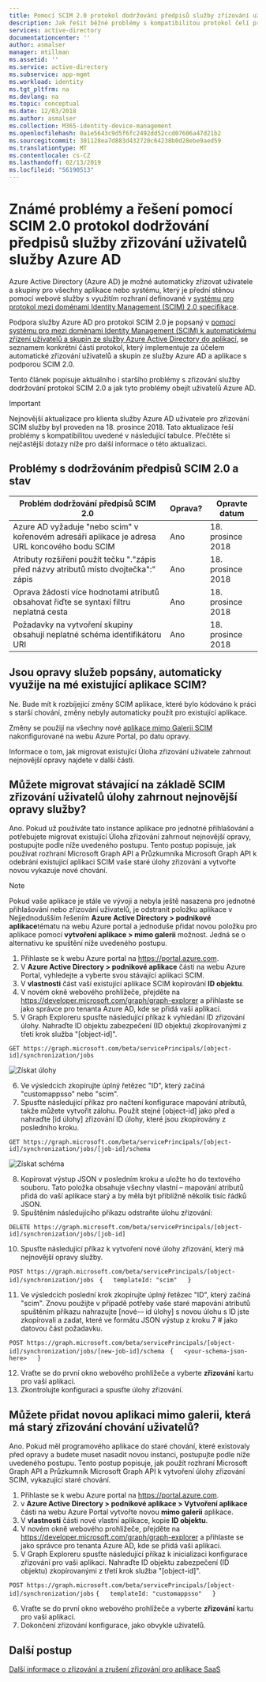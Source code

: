 ```yaml
---
title: Pomocí SCIM 2.0 protokol dodržování předpisů služby zřizování uživatelů služby Azure AD – známé problémy a jejich řešení | Dokumentace Microsoftu
description: Jak řešit běžné problémy s kompatibilitou protokol čelí při přidávání aplikace mimo galerii, která podporuje SCIM 2.0 do služby Azure AD
services: active-directory
documentationcenter: ''
author: asmalser
manager: mtillman
ms.assetid: ''
ms.service: active-directory
ms.subservice: app-mgmt
ms.workload: identity
ms.tgt_pltfrm: na
ms.devlang: na
ms.topic: conceptual
ms.date: 12/03/2018
ms.author: asmalser
ms.collection: M365-identity-device-management
ms.openlocfilehash: 0a1e5643c9d5f6fc2492dd52ccd07606a47d21b2
ms.sourcegitcommit: 301128ea7d883d432720c64238b0d28ebe9aed59
ms.translationtype: MT
ms.contentlocale: cs-CZ
ms.lasthandoff: 02/13/2019
ms.locfileid: "56190513"
---
```

# <a name="known-issues-and-resolutions-with-scim-20-protocol-compliance-of-the-azure-ad-user-provisioning-service"></a>Známé problémy a řešení pomocí SCIM 2.0 protokol dodržování předpisů služby zřizování uživatelů služby Azure AD

Azure Active Directory (Azure AD) je možné automaticky zřizovat uživatele a skupiny pro všechny aplikace nebo systému, který je přední stěnou pomocí webové služby s využitím rozhraní definované v [systému pro protokol mezi doménami Identity Management (SCIM) 2.0 specifikace](https://tools.ietf.org/html/draft-ietf-scim-api-19). 

Podpora služby Azure AD pro protokol SCIM 2.0 je popsaný v [pomocí systému pro mezi doménami Identity Management (SCIM) k automatickému zřízení uživatelů a skupin ze služby Azure Active Directory do aplikací](use-scim-to-provision-users-and-groups.md), se seznamem konkrétní části protokol, který implementuje za účelem automatické zřizování uživatelů a skupin ze služby Azure AD a aplikace s podporou SCIM 2.0.

Tento článek popisuje aktuálního i staršího problémy s zřizování služby dodržování protokol SCIM 2.0 a jak tyto problémy obejít uživatelů Azure AD.

> [!IMPORTANT]
> Nejnovější aktualizace pro klienta služby Azure AD uživatele pro zřizování SCIM služby byl proveden na 18. prosince 2018. Tato aktualizace řeší problémy s kompatibilitou uvedené v následující tabulce. Přečtěte si nejčastější dotazy níže pro další informace o této aktualizaci.

## <a name="scim-20-compliance-issues-and-status"></a>Problémy s dodržováním předpisů SCIM 2.0 a stav

| **Problém dodržování předpisů SCIM 2.0** |  **Oprava?** | **Opravte datum**  |  
|---|---|---|
| Azure AD vyžaduje "nebo scim" v kořenovém adresáři aplikace je adresa URL koncového bodu SCIM  | Ano  |  18. prosince 2018 | 
| Atributy rozšíření použít tečku "."zápis před názvy atributů místo dvojtečka":" zápis |  Ano  | 18. prosince 2018  | 
|  Oprava žádosti více hodnotami atributů obsahovat řiďte se syntaxí filtru neplatná cesta | Ano  |  18. prosince 2018  | 
|  Požadavky na vytvoření skupiny obsahují neplatné schéma identifikátoru URI | Ano  |  18. prosince 2018  |  

## <a name="were-the-services-fixes-described-automatically-applied-to-my-pre-existing-scim-app"></a>Jsou opravy služeb popsány, automaticky využije na mé existující aplikace SCIM?

Ne. Bude mít k rozbíjející změny SCIM aplikace, které bylo kódováno k práci s starší chování, změny nebyly automaticky použít pro existující aplikace.

Změny se použijí na všechny nové [aplikace mimo Galerii SCIM](configure-single-sign-on-non-gallery-applications.md) nakonfigurované na webu Azure Portal, po datu opravy.

Informace o tom, jak migrovat existující Úloha zřizování uživatele zahrnout nejnovější opravy najdete v další části.

## <a name="can-i-migrate-an-existing-scim-based-user-provisioning-job-to-include-the-latest-service-fixes"></a>Můžete migrovat stávající na základě SCIM zřizování uživatelů úlohy zahrnout nejnovější opravy služby?

Ano. Pokud už používáte tato instance aplikace pro jednotné přihlašování a potřebujete migrovat existující Úloha zřizování zahrnout nejnovější opravy, postupujte podle níže uvedeného postupu. Tento postup popisuje, jak používat rozhraní Microsoft Graph API a Průzkumníka Microsoft Graph API k odebrání existující aplikaci SCIM vaše staré úlohy zřizování a vytvořte novou vykazuje nové chování.

> [!NOTE]
> Pokud vaše aplikace je stále ve vývoji a nebyla ještě nasazena pro jednotné přihlašování nebo zřizování uživatelů, je odstranit položku aplikace v Nejjednodušším řešením **Azure Active Directory > podnikové aplikace**tématu na webu Azure portal a jednoduše přidat novou položku pro aplikace pomocí **vytvoření aplikace > mimo galerii** možnost. Jedná se o alternativu ke spuštění níže uvedeného postupu.
 
1. Přihlaste se k webu Azure portal na https://portal.azure.com.
2. V **Azure Active Directory > podnikové aplikace** části na webu Azure Portal, vyhledejte a vyberte svou stávající aplikaci SCIM.
3.  V **vlastnosti** část vaší existující aplikace SCIM kopírování **ID objektu**.
4.  V novém okně webového prohlížeče, přejděte na https://developer.microsoft.com/graph/graph-explorer a přihlaste se jako správce pro tenanta Azure AD, kde se přidá vaši aplikaci.
5. V Graph Exploreru spusťte následující příkaz k vyhledání ID zřizování úlohy. Nahraďte ID objektu zabezpečení (ID objektu) zkopírovanými z třetí krok služba "[object-id]".
 
 `GET https://graph.microsoft.com/beta/servicePrincipals/[object-id]/synchronization/jobs` 

 ![Získat úlohy](./media/application-provisioning-config-problem-scim-compatibility/get-jobs.PNG "úloh") 


6. Ve výsledcích zkopírujte úplný řetězec "ID", který začíná "customappsso" nebo "scim".
7. Spusťte následující příkaz pro načtení konfigurace mapování atributů, takže můžete vytvořit zálohu. Použít stejné [object-id] jako před a nahraďte [id úlohy] zřizování ID úlohy, které jsou zkopírovány z posledního kroku.
 
 `GET https://graph.microsoft.com/beta/servicePrincipals/[object-id]/synchronization/jobs/[job-id]/schema`
 
 ![Získat schéma](./media/application-provisioning-config-problem-scim-compatibility/get-schema.PNG "získat schéma") 

8. Kopírovat výstup JSON v posledním kroku a uložte ho do textového souboru. Tato položka obsahuje všechny vlastní – mapování atributů přidá do vaší aplikace starý a by měla být přibližně několik tisíc řádků JSON.
9. Spuštěním následujícího příkazu odstraňte úlohu zřizování:
 
 `DELETE https://graph.microsoft.com/beta/servicePrincipals/[object-id]/synchronization/jobs/[job-id]`

10. Spusťte následující příkaz k vytvoření nové úlohy zřizování, který má nejnovější opravy služby.

 `POST https://graph.microsoft.com/beta/servicePrincipals/[object-id]/synchronization/jobs `
 `{   templateId: "scim"   } `
   
11. Ve výsledcích poslední krok zkopírujte úplný řetězec "ID", který začíná "scim". Znovu použijte v případě potřeby vaše staré mapování atributů spuštěním příkazu nahrazujte [nové-– id úlohy] s novou úlohu s ID jste zkopírovali a zadat, které ve formátu JSON výstup z kroku 7 # jako datovou část požadavku.

 `POST https://graph.microsoft.com/beta/servicePrincipals/[object-id]/synchronization/jobs/[new-job-id]/schema `
 `{   <your-schema-json-here>   }`

12. Vraťte se do první okno webového prohlížeče a vyberte **zřizování** kartu pro vaši aplikaci.
13. Zkontrolujte konfiguraci a spusťte úlohy zřizování. 

## <a name="can-i-add-a-new-non-gallery-app-that-has-the-old-user-provisioning-behavior"></a>Můžete přidat novou aplikaci mimo galerii, která má starý zřizování chování uživatelů?

Ano. Pokud měl programového aplikace do staré chování, které existovaly před opravy a budete muset nasadit novou instanci, postupujte podle níže uvedeného postupu. Tento postup popisuje, jak použít rozhraní Microsoft Graph API a Průzkumník Microsoft Graph API k vytvoření úlohy zřizování SCIM, vykazující staré chování.
 
1.  Přihlaste se k webu Azure portal na https://portal.azure.com.
2. v **Azure Active Directory > podnikové aplikace > Vytvoření aplikace** části na webu Azure Portal vytvořte novou **mimo galerii** aplikace.
3.  V **vlastnosti** části nové vlastní aplikace, kopie **ID objektu**.
4.  V novém okně webového prohlížeče, přejděte na https://developer.microsoft.com/graph/graph-explorer a přihlaste se jako správce pro tenanta Azure AD, kde se přidá vaši aplikaci.
5. V Graph Exploreru spusťte následující příkaz k inicializaci konfigurace zřizování pro vaši aplikaci.
Nahraďte ID objektu zabezpečení (ID objektu) zkopírovanými z třetí krok služba "[object-id]".

 `POST https://graph.microsoft.com/beta/servicePrincipals/[object-id]/synchronization/jobs`
 `{   templateId: "customappsso"   }`
 
6. Vraťte se do první okno webového prohlížeče a vyberte **zřizování** kartu pro vaši aplikaci.
7. Dokončení zřizování konfigurace, jako obvykle uživatelů.


## <a name="next-steps"></a>Další postup
[Další informace o zřizování a zrušení zřizování pro aplikace SaaS](user-provisioning.md)

